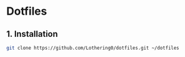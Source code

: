 # Dotfiles

## 1. Installation

```sh
git clone https://github.com/Lothering0/dotfiles.git ~/dotfiles
```
